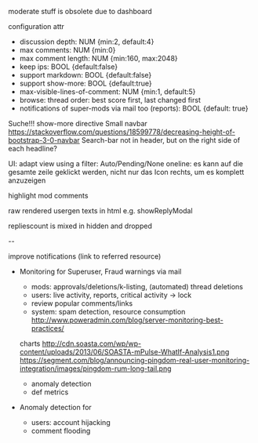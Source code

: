 moderate stuff is obsolete due to dashboard

configuration attr
- discussion depth: NUM {min:2, default:4}
- max comments: NUM {min:0}
- max comment length: NUM {min:160, max:2048}
- keep ips: BOOL {default:false}
- support markdown: BOOL {default:false}
- support show-more: BOOL {default:true}
- max-visible-lines-of-comment: NUM {min:1, default:5}
- browse: thread order: best score first, last changed first
- notifications of super-mods via mail too (reports): BOOL {default: true}

Suche!!!
show-more directive
Small navbar https://stackoverflow.com/questions/18599778/decreasing-height-of-bootstrap-3-0-navbar
Search-bar not in header, but on the right side of each headline?

UI: adapt view using a filter: Auto/Pending/None
oneline: es kann auf die gesamte zeile geklickt werden, nicht nur das Icon rechts, um es komplett anzuzeigen

highlight mod comments

raw rendered usergen texts in html e.g. showReplyModal

repliescount is mixed in hidden and dropped

--

improve notifications (link to referred resource)

- Monitoring for Superuser, Fraud warnings via mail
    - mods: approvals/deletions/k-listing, (automated) thread deletions
    - users: live activity, reports, critical activity -> lock
    - review popular comments/links
    - system: spam detection, resource consumption
    http://www.poweradmin.com/blog/server-monitoring-best-practices/

    charts
    http://cdn.soasta.com/wp/wp-content/uploads/2013/06/SOASTA-mPulse-WhatIf-Analysis1.png
    https://segment.com/blog/announcing-pingdom-real-user-monitoring-integration/images/pingdom-rum-long-tail.png

    - anomaly detection
    - def metrics

- Anomaly detection for
    - users: account hijacking
    - comment flooding
